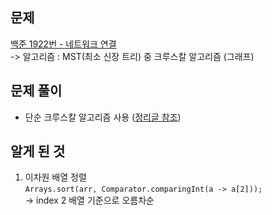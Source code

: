 ## 문제

[백준 1922번 - 네트워크 연결](https://www.acmicpc.net/problem/1922) <br>
-> 알고리즘 : MST(최소 신장 트리) 중 크루스칼 알고리즘 (그래프)

## 문제 풀이

- 단순 크루스칼 알고리즘 사용 ([정리글 참조](https://velog.io/@imeline/%EA%B7%B8%EB%9E%98%ED%94%84))

## 알게 된 것

1. 이차원 배열 정렬 <br>
   `Arrays.sort(arr, Comparator.comparingInt(a -> a[2]));` <br>
   -> index 2 배열 기준으로 오름차순
